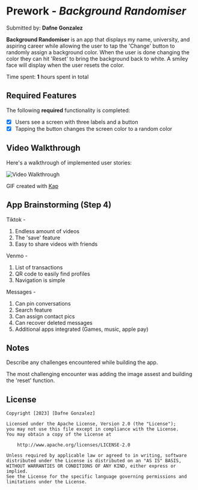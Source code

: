 # Prework - *Background Randomiser*

Submitted by: **Dafne Gonzalez**

**Background Randomiser** is an app that displays my name, university, and aspiring career while allowing the user to tap the 'Change' button to randomly assign a background color. When the user is done changing the color they can hit 'Reset' to bring the background back to white. A smiley face will display when the user resets the color. 

Time spent: **1** hours spent in total

## Required Features

The following **required** functionality is completed:

- [x] Users see a screen with three labels and a button
- [x] Tapping the button changes the screen color to a random color
 
## Video Walkthrough

Here's a walkthrough of implemented user stories:


<img src='https://media.giphy.com/media/v1.Y2lkPTc5MGI3NjExaHZ5cHJnYTg2Ynptb2dqb296YXNkZnBvcTZrdHNnd3NsanYzMnJ4NSZlcD12MV9pbnRlcm5hbF9naWZfYnlfaWQmY3Q9Zw/76ZTvEOMoVp9rAtYB0/giphy.gif' title='Video Walkthrough' width='' alt='Video Walkthrough' />

<!-- Replace this with whatever GIF tool you used! -->
GIF created with [Kap](https://getkap.co/) 
<!-- Recommended tools:
[Kap](https://getkap.co/) for macOS
[ScreenToGif](https://www.screentogif.com/) for Windows
[peek](https://github.com/phw/peek) for Linux. -->

## App Brainstorming (Step 4)
Tiktok - 
1. Endless amount of videos 
2. The 'save' feature 
3. Easy to share videos with friends 
    
Venmo - 
1. List of transactions 
2. QR code to easily find profiles 
3. Navigation is simple 

Messages - 
1. Can pin conversations 
2. Search feature 
3. Can assign contact pics 
4. Can recover deleted messages
5. Additional apps integrated (Games, music, apple pay)
    
    
## Notes

Describe any challenges encountered while building the app.

The most challenging encounter was adding the image assest and building the 'reset' function. 


## License

    Copyright [2023] [Dafne Gonzalez]

    Licensed under the Apache License, Version 2.0 (the "License");
    you may not use this file except in compliance with the License.
    You may obtain a copy of the License at

        http://www.apache.org/licenses/LICENSE-2.0

    Unless required by applicable law or agreed to in writing, software
    distributed under the License is distributed on an "AS IS" BASIS,
    WITHOUT WARRANTIES OR CONDITIONS OF ANY KIND, either express or implied.
    See the License for the specific language governing permissions and
    limitations under the License.
